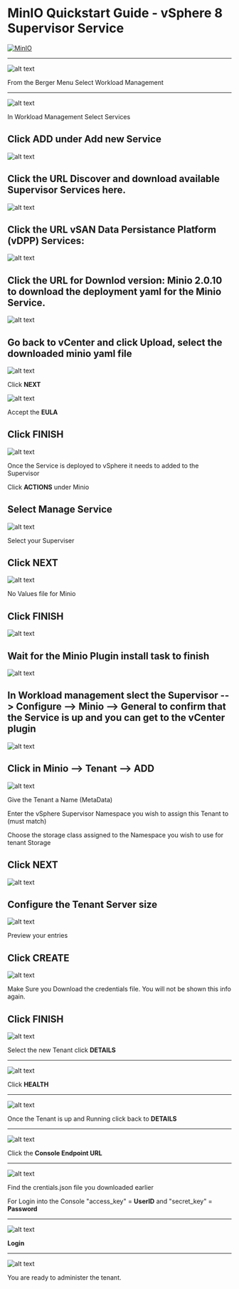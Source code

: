 # MinIO Quickstart Guide - vSphere 8 Supervisor Service

[![MinIO](./images/minio.logo.svg)](http://github.com)

---

![alt text](images/shot1.png)

From the Berger Menu Select Workload Management

---
![alt text](images/workload.mangement.png)

In Workload Management Select Services

Click **ADD** under Add new Service
---

![alt text](images/register.service.png)

Click the URL Discover and download available Supervisor Services here.
---

![alt text](images/vsan.dpp.png)

Click the **URL** vSAN Data Persistance Platform (vDPP) Services:
---

![alt text](images/vsan.dpp.2.png)

Click the **URL** for Downlod version: Minio 2.0.10 to download the deployment yaml for the Minio Service.
---
![alt text](images/register.service.png)

Go back to vCenter and click Upload, select the downloaded minio yaml file
---
![alt text](images/new.service.minio.png)

Click **NEXT**

![alt text](images/eula.png)

Accept the **EULA**

Click **FINISH**
---
![alt text](images/manage.service.minio.png)

Once the Service is deployed to vSphere it needs to added to the Supervisor

Click **ACTIONS** under Minio

Select Manage Service
---
![alt text](images/manage.configure.png)

Select your Superviser

Click **NEXT**
---
![alt text](images/manage.review.png)

No Values file for Minio

Click **FINISH**
---
![alt text](images/plugin.deployed.png)

Wait for the Minio Plugin install task to finish
---
![alt text](images/minio.plugin.general.png)

In Workload management slect the **Supervisor --> Configure --> Minio --> General** to confirm that the Service is up and you can get to the vCenter plugin
---
![alt text](images/minio.plugin.tenant.png)

Click in **Minio --> Tenant --> ADD**
---
![alt text](images/create.tenant.name.tenant.png)

Give the Tenant a Name (MetaData)

Enter the vSphere Supervisor Namespace you wish to assign this Tenant to (must match)

Choose the storage class assigned to the Namespace you wish to use for tenant Storage

Click **NEXT**
---
![alt text](images/create.tenant.tenant.size.png)

Configure the Tenant Server size
---
![alt text](images/create.tenant.preview.configuration.png)

Preview your entries

Click **CREATE**
---
![alt text](images/create.tenant.credetials.png)

Make Sure you Download the credentials file. You will not be shown this info again.

Click **FINISH**
---
![alt text](images/minio.tenant.details.1.png)

Select the new Tenant click **DETAILS**

---
![alt text](images/minio.tenant.details.2.png)

Click **HEALTH**

---
![alt text](images/minio.tenant.details.3.png)

Once the Tenant is up and Running click back to **DETAILS**

---
![alt text](images/minio.tenant.details.2.png)

Click the **Console Endpoint URL**

---
![alt text](images/creds.json.file.png)

Find the crentials.json file you downloaded earlier

For Login into the Console "access_key" = **UserID** and "secret_key" = **Password**

---
![alt text](images/object.store.login.1.png)

**Login**

---
![alt text](images/object.store.ui.png)

You are ready to administer the tenant.
